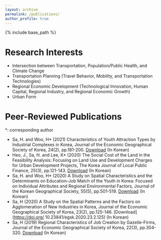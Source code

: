 ```yaml
---
layout: archive
permalink: /publications/
author_profile: true
---
```

{% include base_path %}

# Research Interests 
* Intersection between Transportation, Population/Public Health, and Climate Change
* Transportation Planning (Travel Behavior, Mobility, and Transportation Technologies)
* Regional Economic Development (Technological Innovation, Human Capital, Regional Industry, and Regional Economic Growth)
* Urban Form



Peer-Reviewed Publications
======
*: corresponding author

*  Sa, H. and Woo, H* (2021) Characteristics of Youth Attraction Types by Industrial Complexes in Korea, Journal of the Economic Geographical Society of Korea, 24(2), pp.181-200. [Download](https://doi.org/10.23841/egsk.2021.24.2.181) (In Korean)
* Heo, J., Sa, H. and Lee, K* (2020) The Social Cost of the Land in the Feasibility Analysis: Focusing on Land Use and Development Charges for Urban Development Projects, The Korea Journal of Local Public Finance, 25(3), pp.121-143. [Download](https://www.kci.go.kr/kciportal/landing/article.kci?arti_id=ART002673884) (In Korean)
* Sa, H. and Woo, H* (2020) A Study on Spatial Characteristics and the Determinants on Education-Job Match of the Youth in Korea: Focused on Individual Attributes and Regional Environmental Factors, Journal of the Korean Geographical Society, 55(5), pp.501-519. [Download](https://doi.org/10.22776/kgs.2020.55.5.501) (In Korean)
* Sa, H (2020) A Study on the Spatial Patterns and the Factors on Agglomeration of New Industries in Korea, Journal of the Economic Geographical Society of Korea, 23(2), pp.125-146. [Download](https://doi.org/ 10.23841/egsk.2020.23.2.125) (In Korean)
* Sa, H (2019) Regional Characteristics of Job Creation by Gazelle-Firms, Journal of the Economic Geographical Society of Korea, 22(3), pp.304-320. [Download](https://doi.org/10.23841/egsk.2019.22.3.304) (In Korean)  
